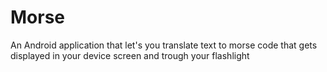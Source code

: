 # Morse
An Android application that let's you translate text to morse code that gets displayed in your device screen and trough your flashlight
